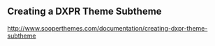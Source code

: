 ## Creating a DXPR Theme Subtheme

http://www.sooperthemes.com/documentation/creating-dxpr-theme-subtheme
